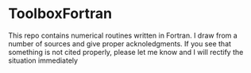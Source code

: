 # ToolboxFortran
This repo contains numerical routines written in Fortran. I draw from a number of sources and give proper acknoledgments. If you see that something is not cited properly, please let me know and I will rectify the situation immediately
